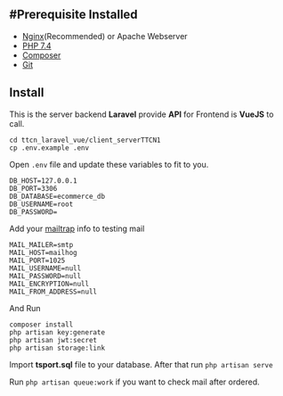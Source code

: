 ## #Prerequisite Installed
- [Nginx](https://gist.github.com/nd3w/8017f2e0b8afb44188e733d2ec487deb)(Recommended) or Apache Webserver
- [PHP 7.4](https://gist.github.com/nd3w/8017f2e0b8afb44188e733d2ec487deb)
- [Composer](https://getcomposer.org/download/)
- [Git](https://git-scm.com/downloads)
## Install
This is the server backend **Laravel** provide **API** for Frontend is **VueJS** to call.
```
cd ttcn_laravel_vue/client_serverTTCN1
cp .env.example .env
```

Open `.env` file and update these variables to fit to you.

```
DB_HOST=127.0.0.1
DB_PORT=3306
DB_DATABASE=ecommerce_db
DB_USERNAME=root
DB_PASSWORD=
```

Add your [mailtrap](https://mailtrap.io/) info to testing mail
```
MAIL_MAILER=smtp
MAIL_HOST=mailhog
MAIL_PORT=1025
MAIL_USERNAME=null
MAIL_PASSWORD=null
MAIL_ENCRYPTION=null
MAIL_FROM_ADDRESS=null
```

And Run 
```
composer install
php artisan key:generate
php artisan jwt:secret
php artisan storage:link
```
Import **tsport.sql** file to your database. After that run `php artisan serve`

Run `php artisan queue:work` if you want to check mail after ordered.